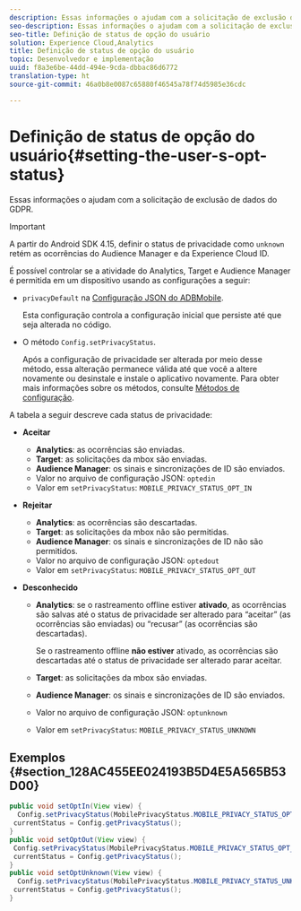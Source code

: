 ```yaml
---
description: Essas informações o ajudam com a solicitação de exclusão de dados do GDPR.
seo-description: Essas informações o ajudam com a solicitação de exclusão de dados do GDPR.
seo-title: Definição de status de opção do usuário
solution: Experience Cloud,Analytics
title: Definição de status de opção do usuário
topic: Desenvolvedor e implementação
uuid: f8a3e6be-44dd-494e-9cda-dbbac86d6772
translation-type: ht
source-git-commit: 46a0b8e0087c65880f46545a78f74d5985e36cdc

---
```



# Definição de status de opção do usuário{#setting-the-user-s-opt-status}

Essas informações o ajudam com a solicitação de exclusão de dados do GDPR.

>[!IMPORTANT]
>
>A partir do Android SDK 4.15, definir o status de privacidade como `unknown` retém as ocorrências do Audience Manager e da Experience Cloud ID.

É possível controlar se a atividade do Analytics, Target e Audience Manager é permitida em um dispositivo usando as configurações a seguir:

* `privacyDefault` na [Configuração JSON do ADBMobile](/help/android/configuration/json-config/json-config.md).

   Esta configuração controla a configuração inicial que persiste até que seja alterada no código.

* O método `Config.setPrivacyStatus`.

   Após a configuração de privacidade ser alterada por meio desse método, essa alteração permanece válida até que você a altere novamente ou desinstale e instale o aplicativo novamente. Para obter mais informações sobre os métodos, consulte [Métodos de configuração](/help/android/configuration/methods.md).

A tabela a seguir descreve cada status de privacidade:

* **Aceitar**

   * **Analytics**: as ocorrências são enviadas.
   * **Target**: as solicitações da mbox são enviadas.
   * **Audience Manager**: os sinais e sincronizações de ID são enviados.
   * Valor no arquivo de configuração JSON: `optedin`
   * Valor em `setPrivacyStatus`: `MOBILE_PRIVACY_STATUS_OPT_IN`

* **Rejeitar**

   * **Analytics**: as ocorrências são descartadas.
   * **Target**: as solicitações da mbox não são permitidas.
   * **Audience Manager**: os sinais e sincronizações de ID não são permitidos.
   * Valor no arquivo de configuração JSON: `optedout`
   * Valor em `setPrivacyStatus`: `MOBILE_PRIVACY_STATUS_OPT_OUT`

* **Desconhecido**

   * **Analytics**: se o rastreamento offline estiver **ativado**, as ocorrências são salvas até o status de privacidade ser alterado para “aceitar” (as ocorrências são enviadas) ou “recusar” (as ocorrências são descartadas).

      Se o rastreamento offline <b>não estiver</b> ativado, as ocorrências são descartadas até o status de privacidade ser alterado parar aceitar.
   * **Target**: as solicitações da mbox são enviadas.
   * **Audience Manager**: os sinais e sincronizações de ID são enviados.
   * Valor no arquivo de configuração JSON: `optunknown`
   * Valor em `setPrivacyStatus`: `MOBILE_PRIVACY_STATUS_UNKNOWN`

## Exemplos {#section_128AC455EE024193B5D4E5A565B53D00}

```java
public void setOptIn(View view) { 
  Config.setPrivacyStatus(MobilePrivacyStatus.MOBILE_PRIVACY_STATUS_OPT_IN); 
 currentStatus = Config.getPrivacyStatus(); 
} 
public void setOptOut(View view) { 
 Config.setPrivacyStatus(MobilePrivacyStatus.MOBILE_PRIVACY_STATUS_OPT_OUT); 
 currentStatus = Config.getPrivacyStatus(); 
} 
public void setOptUnknown(View view) { 
  Config.setPrivacyStatus(MobilePrivacyStatus.MOBILE_PRIVACY_STATUS_UNKNOWN); 
 currentStatus = Config.getPrivacyStatus(); 
}
```

